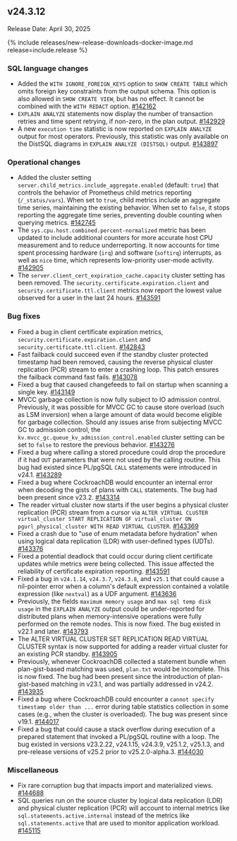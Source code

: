 ## v24.3.12

Release Date: April 30, 2025

{% include releases/new-release-downloads-docker-image.md release=include.release %}

<h3 id="v24-3-12-sql-language-changes">SQL language changes</h3>

- Added the `WITH IGNORE_FOREIGN_KEYS` option to `SHOW CREATE TABLE` which omits foreign key constraints from the output schema. This option is also allowed in `SHOW CREATE VIEW`, but has no effect. It cannot be combined with the `WITH REDACT` option.
 [#142162][#142162]
- `EXPLAIN ANALYZE` statements now display the number of transaction retries and time spent retrying, if non-zero, in the plan output.
 [#142929][#142929]
- A new `execution time` statistic is now reported on `EXPLAIN ANALYZE` output for most operators. Previously, this statistic was only available on the DistSQL diagrams in `EXPLAIN ANALYZE (DISTSQL)` output.
 [#143897][#143897]

<h3 id="v24-3-12-operational-changes">Operational changes</h3>

- Added the cluster setting `server.child_metrics.include_aggregate.enabled` (default: `true`) that controls the behavior of Prometheus child metrics reporting (`/_status/vars`). When set to `true`, child metrics include an aggregate time series, maintaining the existing behavior. When set to `false`, it stops reporting the aggregate time series, preventing double counting when querying metrics.
 [#142745][#142745]
- The `sys.cpu.host.combined.percent-normalized` metric has been updated to include additional counters for more accurate host CPU measurement and to reduce underreporting. It now accounts for time spent processing hardware (`irq`) and software (`softirq`) interrupts, as well as `nice` time, which represents low-priority user-mode activity.
 [#142905][#142905]
- The `server.client_cert_expiration_cache.capacity` cluster setting has been removed. The `security.certificate.expiration.client` and `security.certificate.ttl.client` metrics now report the lowest value observed for a user in the last 24 hours.
 [#143591][#143591]

<h3 id="v24-3-12-bug-fixes">Bug fixes</h3>

- Fixed a bug in client certificate expiration metrics, `security.certificate.expiration.client` and `security.certificate.ttl.client`.
 [#142843][#142843]
- Fast failback could succeed even if the standby cluster protected timestamp had been removed, causing the reverse physical cluster replication (PCR) stream to enter a crashing loop. This patch ensures the failback command fast fails.
 [#143078][#143078]
- Fixed a bug that caused changefeeds to fail on startup when scanning a single key.
 [#143149][#143149]
- MVCC garbage collection is now fully subject to IO admission control. Previously, it was possible for MVCC GC to cause store overload (such as LSM inversion) when a large amount of data would become eligible for garbage collection. Should any issues arise from subjecting MVCC GC to admission control, the `kv.mvcc_gc.queue_kv_admission_control.enabled` cluster setting can be set to `false` to restore the previous behavior.
 [#143276][#143276]
- Fixed a bug where calling a stored procedure could drop the procedure if it had `OUT` parameters that were not used by the calling routine. This bug had existed since PL/pgSQL `CALL` statements were introduced in v24.1.
 [#143289][#143289]
- Fixed a bug where CockroachDB would encounter an internal error when decoding the gists of plans with `CALL` statements. The bug had been present since v23.2.
 [#143314][#143314]
- The reader virtual cluster now starts if the user begins a physical cluster replication (PCR) stream from a cursor via `ALTER VIRTUAL CLUSTER virtual_cluster START REPLICATION OF virtual_cluster ON pgurl_physical_cluster WITH READ VIRTUAL CLUSTER`.
 [#143369][#143369]
- Fixed a crash due to "use of enum metadata before hydration" when using logical data replication (LDR) with user-defined types (UDTs).
 [#143376][#143376]
- Fixed a potential deadlock that could occur during client certificate updates while metrics were being collected. This issue affected the reliability of certificate expiration reporting.
 [#143591][#143591]
- Fixed a bug in `v24.1.14`, `v24.3.7`, `v24.3.8`, and `v25.1` that could cause a nil-pointer error when a column's default expression contained a volatile expression (like `nextval`) as a UDF argument.
 [#143636][#143636]
- Previously, the fields `maximum memory usage` and `max sql temp disk usage` in the `EXPLAIN ANALYZE` output could be under-reported for distributed plans when memory-intensive operations were fully performed on the remote nodes. This is now fixed. The bug existed in v22.1 and later.
 [#143793][#143793]
- The ALTER VIRTUAL CLUSTER SET REPLICATION READ VIRTUAL CLUSTER syntax is now supported for adding a reader virtual cluster for an existing PCR standby.
 [#143905][#143905]
- Previously, whenever CockroachDB collected a statement bundle when plan-gist-based matching was used, `plan.txt` would be incomplete. This is now fixed. The bug had been present since the introduction of plan-gist-based matching in v23.1, and was partially addressed in v24.2.
 [#143935][#143935]
- Fixed a bug where CockroachDB could encounter a `cannot specify timestamp older than ...` error during table statistics collection in some cases (e.g., when the cluster is overloaded). The bug was present since v19.1.
 [#144017][#144017]
- Fixed a bug that could cause a stack overflow during execution of a prepared statement that invoked a PL/pgSQL routine with a loop. The bug existed in versions v23.2.22, v24.1.15, v24.3.9, v25.1.2, v25.1.3, and pre-release versions of v25.2 prior to v25.2.0-alpha.3.
 [#144030][#144030]

<h3 id="v24-3-12-miscellaneous">Miscellaneous</h3>

- Fix rare corruption bug that impacts import and
  materialized views. [#144688][#144688]
- SQL queries run on the source cluster by logical data replication (LDR) and physical cluster replication (PCR) will account to internal metrics like `sql.statements.active.internal` instead of the metrics like `sql.statements.active` that are used to monitor application workload.
 [#145115][#145115]


[#144030]: https://github.com/cockroachdb/cockroach/pull/144030
[#143314]: https://github.com/cockroachdb/cockroach/pull/143314
[#143905]: https://github.com/cockroachdb/cockroach/pull/143905
[#142905]: https://github.com/cockroachdb/cockroach/pull/142905
[#143591]: https://github.com/cockroachdb/cockroach/pull/143591
[#143276]: https://github.com/cockroachdb/cockroach/pull/143276
[#143289]: https://github.com/cockroachdb/cockroach/pull/143289
[#143369]: https://github.com/cockroachdb/cockroach/pull/143369
[#143793]: https://github.com/cockroachdb/cockroach/pull/143793
[#142162]: https://github.com/cockroachdb/cockroach/pull/142162
[#142745]: https://github.com/cockroachdb/cockroach/pull/142745
[#143935]: https://github.com/cockroachdb/cockroach/pull/143935
[#144688]: https://github.com/cockroachdb/cockroach/pull/144688
[#144017]: https://github.com/cockroachdb/cockroach/pull/144017
[#145115]: https://github.com/cockroachdb/cockroach/pull/145115
[#142929]: https://github.com/cockroachdb/cockroach/pull/142929
[#143149]: https://github.com/cockroachdb/cockroach/pull/143149
[#143078]: https://github.com/cockroachdb/cockroach/pull/143078
[#143376]: https://github.com/cockroachdb/cockroach/pull/143376
[#143636]: https://github.com/cockroachdb/cockroach/pull/143636
[#143897]: https://github.com/cockroachdb/cockroach/pull/143897
[#142843]: https://github.com/cockroachdb/cockroach/pull/142843

